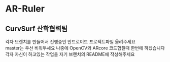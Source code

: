 # AR-Ruler
## CurvSurf 산학협력팀

각자 브랜치를 만들어서 진행중인 안드로이드 프로젝트파일 올려주세요  
master는 우선 비워두세요 나중에 OpenCV와 ARcore 코드합칠때 한번에 하겠습니다  
각자 자신이 하고있는 작업을 자기 브랜치의 README에 작성해주세요
